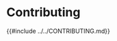 <!--
  Include the contents of CONTRIBUTING.md from the project root (where Github likes it 
  to be)
-->
# Contributing

{{#include ../../CONTRIBUTING.md}}
